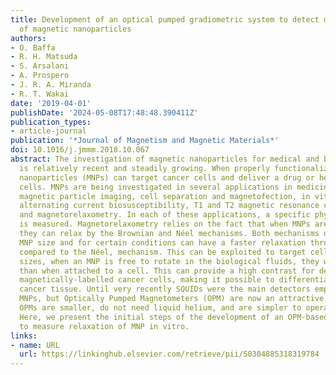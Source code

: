 ```yaml
---
title: Development of an optical pumped gradiometric system to detect magnetic relaxation
  of magnetic nanoparticles
authors:
- O. Baffa
- R. H. Matsuda
- S. Arsalani
- A. Prospero
- J. R. A. Miranda
- R. T. Wakai
date: '2019-04-01'
publishDate: '2024-05-08T17:48:48.390411Z'
publication_types:
- article-journal
publication: '*Journal of Magnetism and Magnetic Materials*'
doi: 10.1016/j.jmmm.2018.10.067
abstract: The investigation of magnetic nanoparticles for medical and biological applications
  is relatively recent and steadily growing. When properly functionalized, magnetic
  nanoparticles (MNPs) can target cancer cells and deliver a drug or heat to these
  cells. MNPs are being investigated in several applications in medicine such as hyperthermia,
  magnetic particle imaging, cell separation and magnetofection, in vitro and in vivo
  alternating current biosusceptibility, T1 and T2 magnetic resonance contrast agents,
  and magnetorelaxometry. In each of these applications, a specific physical property
  is measured. Magnetorelaxometry relies on the fact that when MNPs are magnetized
  they can relax by the Brownian and Néel mechanisms. Both mechanisms depend on the
  MNP size and for certain conditions can have a faster relaxation through the Brownian,
  compared to the Néel, mechanism. This can be exploited to target cells. For certain
  sizes, when an MNP is free to rotate in the biological fluids, they will relax faster
  than when attached to a cell. This can provide a high contrast for detection of
  magnetically-labelled cancer cells, making it possible to differentiate normal from
  cancer tissue. Until very recently SQUIDs were the main detectors employed to measure
  MNPs, but Optically Pumped Magnetometers (OPM) are now an attractive alternative.
  OPMs are smaller, do not need liquid helium, and are simpler to operate than SQUIDs.
  Here, we present the initial steps of the development of an OPM-based instrument
  to measure relaxation of MNP in vitro.
links:
- name: URL
  url: https://linkinghub.elsevier.com/retrieve/pii/S0304885318319784
---
```


